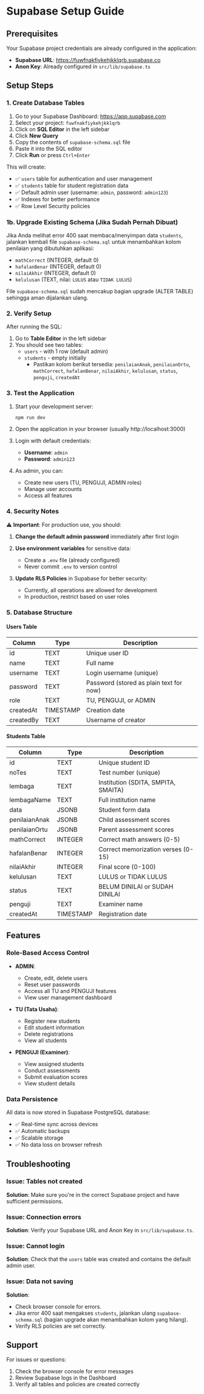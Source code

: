 # Supabase Setup Guide

## Prerequisites
Your Supabase project credentials are already configured in the application:
- **Supabase URL**: https://fuwfnakfiykehjkklqrb.supabase.co
- **Anon Key**: Already configured in `src/lib/supabase.ts`

## Setup Steps

### 1. Create Database Tables

1. Go to your Supabase Dashboard: https://app.supabase.com
2. Select your project: `fuwfnakfiykehjkklqrb`
3. Click on **SQL Editor** in the left sidebar
4. Click **New Query**
5. Copy the contents of `supabase-schema.sql` file
6. Paste it into the SQL editor
7. Click **Run** or press `Ctrl+Enter`

This will create:
- ✅ `users` table for authentication and user management
- ✅ `students` table for student registration data
- ✅ Default admin user (username: `admin`, password: `admin123`)
- ✅ Indexes for better performance
- ✅ Row Level Security policies

### 1b. Upgrade Existing Schema (Jika Sudah Pernah Dibuat)

Jika Anda melihat error 400 saat membaca/menyimpan data `students`, jalankan kembali file `supabase-schema.sql` untuk menambahkan kolom penilaian yang dibutuhkan aplikasi:

- `mathCorrect` (INTEGER, default 0)
- `hafalanBenar` (INTEGER, default 0)
- `nilaiAkhir` (INTEGER, default 0)
- `kelulusan` (TEXT, nilai: `LULUS` atau `TIDAK LULUS`)

File `supabase-schema.sql` sudah mencakup bagian upgrade (ALTER TABLE) sehingga aman dijalankan ulang.

### 2. Verify Setup

After running the SQL:

1. Go to **Table Editor** in the left sidebar
2. You should see two tables:
   - `users` - with 1 row (default admin)
   - `students` - empty initially
     - Pastikan kolom berikut tersedia: `penilaianAnak`, `penilaianOrtu`, `mathCorrect`, `hafalanBenar`, `nilaiAkhir`, `kelulusan`, `status`, `penguji`, `createdAt`

### 3. Test the Application

1. Start your development server:
   ```bash
   npm run dev
   ```

2. Open the application in your browser (usually http://localhost:3000)

3. Login with default credentials:
   - **Username**: `admin`
   - **Password**: `admin123`

4. As admin, you can:
   - Create new users (TU, PENGUJI, ADMIN roles)
   - Manage user accounts
   - Access all features

### 4. Security Notes

⚠️ **Important**: For production use, you should:

1. **Change the default admin password** immediately after first login
2. **Use environment variables** for sensitive data:
   - Create a `.env` file (already configured)
   - Never commit `.env` to version control
   
3. **Update RLS Policies** in Supabase for better security:
   - Currently, all operations are allowed for development
   - In production, restrict based on user roles

### 5. Database Structure

#### Users Table
| Column | Type | Description |
|--------|------|-------------|
| id | TEXT | Unique user ID |
| name | TEXT | Full name |
| username | TEXT | Login username (unique) |
| password | TEXT | Password (stored as plain text for now) |
| role | TEXT | TU, PENGUJI, or ADMIN |
| createdAt | TIMESTAMP | Creation date |
| createdBy | TEXT | Username of creator |

#### Students Table
| Column | Type | Description |
|--------|------|-------------|
| id | TEXT | Unique student ID |
| noTes | TEXT | Test number (unique) |
| lembaga | TEXT | Institution (SDITA, SMPITA, SMAITA) |
| lembagaName | TEXT | Full institution name |
| data | JSONB | Student form data |
| penilaianAnak | JSONB | Child assessment scores |
| penilaianOrtu | JSONB | Parent assessment scores |
| mathCorrect | INTEGER | Correct math answers (0-5) |
| hafalanBenar | INTEGER | Correct memorization verses (0-15) |
| nilaiAkhir | INTEGER | Final score (0-100) |
| kelulusan | TEXT | LULUS or TIDAK LULUS |
| status | TEXT | BELUM DINILAI or SUDAH DINILAI |
| penguji | TEXT | Examiner name |
| createdAt | TIMESTAMP | Registration date |

## Features

### Role-Based Access Control

- **ADMIN**: 
  - Create, edit, delete users
  - Reset user passwords
  - Access all TU and PENGUJI features
  - View user management dashboard

- **TU (Tata Usaha)**:
  - Register new students
  - Edit student information
  - Delete registrations
  - View all students

- **PENGUJI (Examiner)**:
  - View assigned students
  - Conduct assessments
  - Submit evaluation scores
  - View student details

### Data Persistence

All data is now stored in Supabase PostgreSQL database:
- ✅ Real-time sync across devices
- ✅ Automatic backups
- ✅ Scalable storage
- ✅ No data loss on browser refresh

## Troubleshooting

### Issue: Tables not created
**Solution**: Make sure you're in the correct Supabase project and have sufficient permissions.

### Issue: Connection errors
**Solution**: Verify your Supabase URL and Anon Key in `src/lib/supabase.ts`.

### Issue: Cannot login
**Solution**: Check that the `users` table was created and contains the default admin user.

### Issue: Data not saving
**Solution**:
- Check browser console for errors.
- Jika error 400 saat mengakses `students`, jalankan ulang `supabase-schema.sql` (bagian upgrade akan menambahkan kolom yang hilang).
- Verify RLS policies are set correctly.

## Support

For issues or questions:
1. Check the browser console for error messages
2. Review Supabase logs in the Dashboard
3. Verify all tables and policies are created correctly



